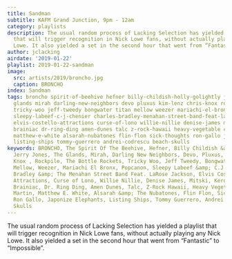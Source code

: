 ```yaml
---
title: Sandman
subtitle: KAFM Grand Junction, 9pm - 12am
category: playlists
description: The usual random process of Lacking Selection has yielded a playlist
  that will trigger recognition in Nick Lowe fans, without actually playing any Nick
  Lowe. It also yielded a set in the second hour that went from “Fantastic” to “Impossible”.
author: jclacking
airdate: '2019-01-22'
playlist: 2019-01-22-sandman
image:
  src: artists/2019/broncho.jpg
  caption: BRONCHO
index: Sandman
tags: broncho spirit-of-beehive hefner billy-childish-holly-golightly jerry-jones
  glands mirah darling-new-neighbors devo pluxus kim-lenz chris-knox rockpile bottle-rockets
  tricky-woo jeff-tweedy bongwater titan mellow weezer mariachi-el-bronx popcanon
  sleepy-labeef-c-j-chenier charles-bradley-menahan-street-band-feat-larose-jackson
  elvis-costello-attractions curse-of-lono willie-nillie denise-james mitski kero-kero-bonito
  brainiac dr-ring-ding amen-dunes talc z-rock-hawaii heavy-vegetable chuck-martin
  matthew-e-white alsarah-nubatones flin-flon sick-thoughts ron-gallo japonize-elephants
  listing-ships tommy-guerrero andrei-codrescu beach-skulls
keywords: BRONCHO, The Spirit Of The Beehive, Hefner, Billy Childish &amp; Holly Golightly,
  Jerry Jones, The Glands, Mirah, Darling New Neighbors, Devo, Pluxus, Kim Lenz, Chris
  Knox , Rockpile, The Bottle Rockets, Tricky Woo, Jeff Tweedy, Bongwater, Titan,
  Mellow, Weezer, Mariachi El Bronx, Popcanon, Sleepy Labeef &amp; C.J. Chenier, Charles
  Bradley &amp; The Menahan Street Band Feat. LaRose Jackson, Elvis Costello + The
  Attractions, Curse of Lono, Willie Nillie, Denise James, Mitski, Kero Kero Bonito,
  Brainiac, Dr. Ring Ding, Amen Dunes, Talc, Z-Rock Hawaii, Heavy Vegetable, Chuck
  Martin, Matthew E. White, Alsarah &amp; The Nubatones, Flin Flon, Sick Thoughts,
  Ron Gallo, Japonize Elephants, Listing Ships, Tommy Guerrero, Andrei Codrescu, Beach
  Skulls
---
```

The usual random process of Lacking Selection has yielded a playlist that will trigger recognition in Nick Lowe fans, without actually playing any Nick Lowe. It also yielded a set in the second hour that went from “Fantastic” to “Impossible”.
